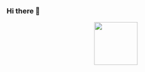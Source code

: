 ### Hi there 👋

<div id="header" align="center">
  <img src="https://i.gifer.com/2GU.gif" width="100"/>
</div>
